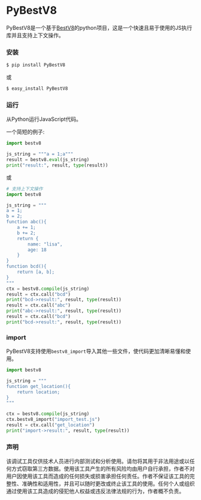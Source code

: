 # PyBestV8
PyBestV8是一个基于[BestV8](https://github.com/BestToYou/bestV8_release)的python项目，这是一个快速且易于使用的JS执行库并且支持上下文操作。

### 安装
```bash
$ pip install PyBestV8
```

或

```bash
$ easy_install PyBestV8
```

### 运行
从Python运行JavaScript代码。

一个简短的例子:

```python
import bestv8

js_string = """a = 1;a"""
result = bestv8.eval(js_string)
print("result:", result, type(result))

```

或

```python
# 支持上下文操作
import bestv8

js_string = """
a = 1;
b = 2;
function abc(){
    a += 1;
    b += 2;
    return {
        name: "lisa",
        age: 18
    }
}
function bcd(){
    return [a, b];
}
"""
ctx = bestv8.compile(js_string)
result = ctx.call("bcd")
print("bcd->result:", result, type(result))
result = ctx.call("abc")
print("abc->result:", result, type(result))
result = ctx.call("bcd")
print("bcd->result:", result, type(result))

```

### import
PyBestV8支持使用`bestv8_import`导入其他一些文件，使代码更加清晰易懂和使用。

```python
import bestv8

js_string = """
function get_location(){
    return location;
}
"""

ctx = bestv8.compile(js_string)
ctx.bestv8_import("import_test.js")
result = ctx.call("get_location")
print("import->result:", result, type(result))

```

### 声明
该调试工具仅供技术人员进行内部测试和分析使用。请勿将其用于非法用途或以任何方式窃取第三方数据。使用该工具产生的所有风险均由用户自行承担，作者不对用户因使用该工具而造成的任何损失或损害承担任何责任。作者不保证该工具的完整性、准确性和适用性，并且可以随时更改或终止该工具的使用。任何个人或组织通过使用该工具造成的侵犯他人权益或违反法律法规的行为，作者概不负责。